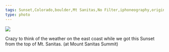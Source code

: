 ```yaml
---
tags: Sunset,Colorado,boulder,Mt Sanitas,No Filter,iphoneography,original content
type: photo
---
```

<img src="http://25.media.tumblr.com/tumblr_mconst6X6b1rdkc0do1_1280.jpg" />

Crazy to think of the weather on the east coast while we got this Sunset from the top of Mt. Sanitas.  (at Mount Sanitas Summit)
